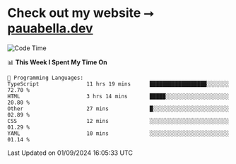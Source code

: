 # Check out my website ⭢ [pauabella.dev](https://pauabella.dev)

<!--START_SECTION:waka-->
![Code Time](http://img.shields.io/badge/Code%20Time-3%2C677%20hrs%202%20mins-blue)

📊 **This Week I Spent My Time On** 

```text
💬 Programming Languages: 
TypeScript               11 hrs 19 mins      ██████████████████░░░░░░░   72.70 % 
HTML                     3 hrs 14 mins       █████░░░░░░░░░░░░░░░░░░░░   20.80 % 
Other                    27 mins             █░░░░░░░░░░░░░░░░░░░░░░░░   02.89 % 
CSS                      12 mins             ░░░░░░░░░░░░░░░░░░░░░░░░░   01.29 % 
YAML                     10 mins             ░░░░░░░░░░░░░░░░░░░░░░░░░   01.14 % 
```


 Last Updated on 01/09/2024 16:05:33 UTC
<!--END_SECTION:waka-->
